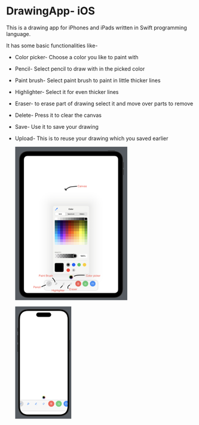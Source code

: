 # DrawingApp- iOS
This is a drawing app for iPhones and iPads written in Swift programming language. 

It has some basic functionalities like-
- Color picker- Choose a color you like to paint with
- Pencil-  Select pencil to draw with in the picked color
- Paint brush- Select paint brush to paint in little thicker lines
- Highlighter- Select it for even thicker lines
- Eraser- to erase part of drawing select it and move over parts to remove
- Delete- Press it to clear the canvas
- Save- Use it to save your drawing
- Upload- This is to reuse your drawing which you saved earlier

  <p align="left">
    <img src="iPad-Drawing-App.png" alt="iPad image" width="300">
  </p>
  <p>
    <img src="iPhone-16-Pro-Drawing-App.png" alt="iPhone image" width="150"
</p>
